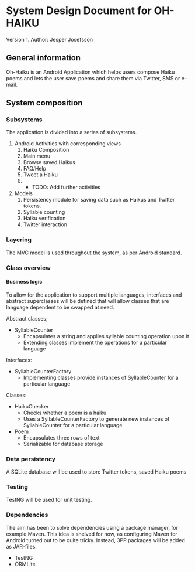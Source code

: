 # System Design Document for OH-HAIKU

Version 1.
Author: Jesper Josefsson


## General information
Oh-Haiku is an Android Application which helps users compose Haiku poems and lets the user save poems and share them via Twitter, SMS or e-mail.

## System composition

### Subsystems
The application is divided into a series of subsystems.

1. Android Activities with corresponding views
   1. Haiku Composition
   2. Main menu
   3. Browse saved Haikus
   4. FAQ/Help
   5. Tweet a Haiku
   5. + TODO: Add further activities
2. Models
   1. Persistency module for saving data such as Haikus and Twitter tokens.
   2. Syllable counting
   3. Haiku verification
   3. Twitter interaction

### Layering
The MVC model is used throughout the system, as per Android standard.

### Class overview

#### Business logic
To allow for the application to support multiple languages, interfaces and abstract superclasses will be defined that will allow classes that are language dependent to be swapped at need.

Abstract classes;
- SyllableCounter
  - Encapsulates a string and applies syllable counting operation upon it
  - Extending classes implement the operations for a particular language

Interfaces:
- SyllableCounterFactory
  - Implementing classes provide instances of SyllableCounter for a particular language

Classes:
- HaikuChecker
  - Checks whether a poem is a haiku
  - Uses a SyllableCounterFactory to generate new instances of SyllableCounter for a particular language
- Poem
  - Encapsulates three rows of text
  - Serializable for database storage

### Data persistency
A SQLite database will be used to store Twitter tokens, saved Haiku poems

### Testing
TestNG will be used for unit testing.

### Dependencies
The aim has been to solve dependencies using a package manager, for example Maven. This idea is shelved for now, as configuring Maven for Android turned out to be quite tricky.
Instead, 3PP packages will be added as JAR-files.

- TestNG
- ORMLite
